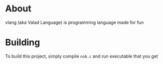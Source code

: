 # About
vlang (aka Valad Language) is programming language made for fun

# Building
To build this project, simply compile `nob.c` and run executable that you get
